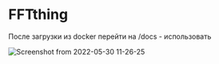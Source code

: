 # FFTthing

После загрузки из docker перейти на /docs - использовать  


![Screenshot from 2022-05-30 11-26-25](https://user-images.githubusercontent.com/57486317/170951590-159e371e-a769-4451-b828-149f007246f5.png)
